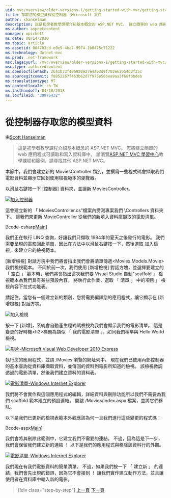 ```yaml
---
uid: mvc/overview/older-versions-1/getting-started-with-mvc/getting-started-with-mvc-part5
title: 存取您的模型資料從控制器 |Microsoft 文件
author: shanselman
description: 這是初學者教學課程介紹基本概念的 ASP.NET MVC。 建立簡單的 web 應用程式可讀取和寫入資料庫中。
ms.author: aspnetcontent
manager: wpickett
ms.date: 08/14/2010
ms.topic: article
ms.assetid: 004703cd-e0e9-4ba7-9974-1b0475c71222
ms.technology: dotnet-mvc
ms.prod: .net-framework
msc.legacyurl: /mvc/overview/older-versions-1/getting-started-with-mvc/getting-started-with-mvc-part5
msc.type: authoredcontent
ms.openlocfilehash: 2ba1b73f40a920e27e4a03d9f703e62054d3f25c
ms.sourcegitcommit: f8852267f463b62d7f975e56bea9aa3f68fbbdeb
ms.translationtype: MT
ms.contentlocale: zh-TW
ms.lasthandoff: 04/10/2018
ms.locfileid: "30876432"
---
```

<a name="accessing-your-models-data-from-a-controller"></a>從控制器存取您的模型資料
====================
由[Scott Hanselman](https://github.com/shanselman)

> 這是初學者教學課程介紹基本概念的 ASP.NET MVC。 您將建立簡單的 web 應用程式可讀取和寫入資料庫中。 請瀏覽[ASP.NET MVC 學習中心](../../../index.md)教學課程和範例，請尋找其他 ASP.NET MVC。


本節中，我們會建立新的 MoviesController 類別，並撰寫一些程式碼會擷取我們電影資料並顯示它回到使用檢視範本的瀏覽器。

以滑鼠右鍵按一下 [控制器] 資料夾，並讓新 MoviesController。

[![加入控制器](getting-started-with-mvc-part5/_static/image2.png)](getting-started-with-mvc-part5/_static/image1.png)

這會建立新的 「 MoviesController.cs"檔案內受測專案我們 \Controllers 資料夾下。 讓我們來更新 MovieController 從我們的新填入資料庫擷取的電影清單。

[!code-csharp[Main](getting-started-with-mvc-part5/samples/sample1.cs)]

我們正在執行 LINQ 查詢，好讓我們只擷取 1984年的夏天之後發行的電影。 我們需要呈現的電影回此清單，因此在方法中以滑鼠右鍵按一下，然後選取 加入檢視，來建立它的檢視範本。

[新增檢視] 對話方塊中我們將會指出我們會將清單傳遞&lt;Movies.Models.Movie&gt;我們檢視範本。 不同於前一次，我們使用 [新增檢視] 對話方塊，並選擇要建立的 「 空白 」 範本時，我們將會指出這次我們要 Visual Studio 自動"scaffold 」 檢視範本為我們具有某些預設內容。 將執行此作業，選取 「 清單 」 中的項目 」 檢視內容下拉式功能表。

請記住，當您有一個建立新的類別，您將需要編譯您的應用程式，讓它顯示在 [新增檢視] 對話方塊。

![加入檢視](getting-started-with-mvc-part5/_static/image3.png)

按一下 [新增]，系統會自動產生程式碼檢視為我們會顯示我們的電影清單。 這是變更的好時機&lt;h2&gt;標題為類似 「 我的電影清單 」，如同我們稍早與 Hello World 檢視。

[![影片-Microsoft Visual Web Developer 2010 Express](getting-started-with-mvc-part5/_static/image5.png)](getting-started-with-mvc-part5/_static/image4.png)

執行您的應用程式，並請 /Movies 瀏覽的網址列中。 現在我們已使用內部控制器的基本查詢從資料庫擷取資料，並傳回的資料到電影所知道的檢視。 該檢視微調透過的電影清單，然後我們建立資料的資料表。

[![電影清單-Windows Internet Explorer](getting-started-with-mvc-part5/_static/image7.png)](getting-started-with-mvc-part5/_static/image6.png)

我們將不會實作與這個應用程式的編輯，詳細資料與刪除功能所以我們不需要為我們 scaffold 範本建立的預設連結。 開啟 /Movies/Index.aspx 檔案，並將它們移除。

以下是我們已更新的檢視表範本外觀應該為何一旦我們進行這些變更的程式碼：

[!code-aspx[Main](getting-started-with-mvc-part5/samples/sample2.aspx)]

我們會將其刪除此範例中，它建立我們不需要的連結。 不過，因為這是下一步，我們會保留我們建立新的連結 ！ 以下是我們的應用程式與移除該資料行的外觀。

[![電影清單-Windows Internet Explorer](getting-started-with-mvc-part5/_static/image9.png)](getting-started-with-mvc-part5/_static/image8.png)

我們現在有我們電影資料的簡單清單。 不過，如果我們按一下 「 建立新 」 的連結，我們會先出現的錯誤，因為它不會接到 ！ 讓我們實作建立動作方法，並且讓使用者在資料庫中輸入新的電影。

> [!div class="step-by-step"]
> [上一頁](getting-started-with-mvc-part4.md)
> [下一頁](getting-started-with-mvc-part6.md)
